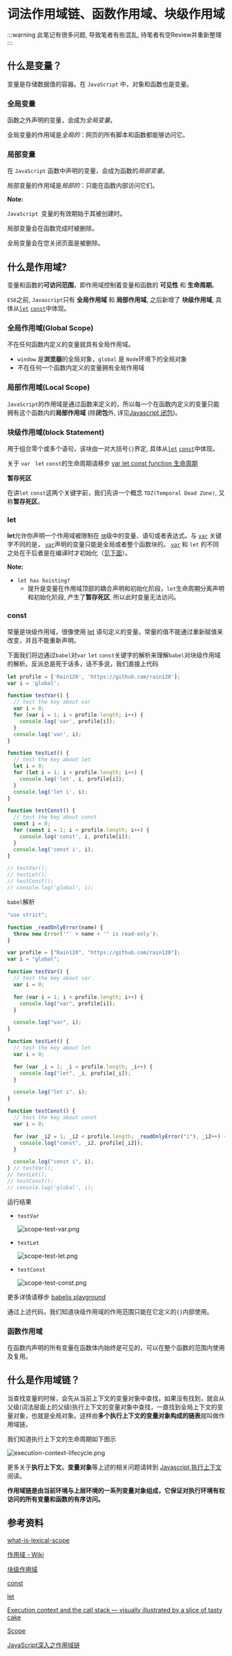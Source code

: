 # 词法作用域链、函数作用域、块级作用域

:::warning
此笔记有很多问题, 导致笔者有些混乱, 待笔者有空Review并重新整理
:::

## 什么是变量？

变量是存储数据值的容器。在 `JavaScript` 中，对象和函数也是变量。

### 全局变量

函数之外声明的变量，会成为*全局变量*。

全局变量的作用域是*全局的*：网页的所有脚本和函数都能够访问它。

### 局部变量

在 `JavaScript` 函数中声明的变量，会成为函数的*局部变量*。

局部变量的作用域是*局部的*：只能在函数内部访问它们。

**Note:** 

`JavaScript `变量的有效期始于其被创建时。

局部变量会在函数完成时被删除。

全局变量会在您关闭页面是被删除。

## 什么是作用域?

变量和函数的**可访问范围**，即作用域控制着变量和函数的 **可见性** 和 **生命周期**。

`ES6`之前, `Javascript`只有 **全局作用域** 和 **局部作用域**, 之后新增了 **块级作用域**, 具体从[`let`](https://developer.mozilla.org/en-US/docs/Web/JavaScript/Reference/Statements/let) [`const`](https://developer.mozilla.org/en-US/docs/Web/JavaScript/Reference/Statements/const)中体现。

### 全局作用域(Global Scope)

不在任何函数内定义的变量就具有全局作用域。

- `window` 是**浏览器**的全局对象，`global` 是 `Node`环境下的全局对象
- 不在任何一个函数内定义的变量拥有全局作用域

### 局部作用域(Local Scope)

`JavaScript`的作用域是通过函数来定义的，所以每一个在函数内定义的变量只能拥有这个函数内的**局部作用域**  (除**闭包**外, 详见[Javascript 闭包](./closure.md))。

### 块级作用域(block Statement)

用于组合零个或多个语句，该块由一对大括号`{}`界定, 具体从[`let`](https://developer.mozilla.org/en-US/docs/Web/JavaScript/Reference/Statements/let) [`const`](https://developer.mozilla.org/en-US/docs/Web/JavaScript/Reference/Statements/const)中体现。

关于 `var ` `let` `const`的生命周期请移步 [var let const function 生命周期](./var-let-const-function-lifecycle.md)

**暂存死区**

在讲`let` `const`这两个关键字前，我们先讲一个概念 `TDZ(Temporal Dead Zone)`, 又称**暂存死区**。

### let

**let**允许你声明一个作用域被限制在 [`块`](https://developer.mozilla.org/zh-CN/docs/Web/JavaScript/Reference/statements/block)级中的变量、语句或者表达式。与 [`var`](https://developer.mozilla.org/zh-CN/docs/Web/JavaScript/Reference/statements/var) 关键字不同的是， [`var`](https://developer.mozilla.org/zh-CN/docs/Web/JavaScript/Reference/statements/var)声明的变量只能是全局或者整个函数块的。 [`var`](https://developer.mozilla.org/zh-CN/docs/Web/JavaScript/Reference/statements/var) 和 `let` 的不同之处在于后者是在编译时才初始化（[见下面](https://developer.mozilla.org/zh-CN/docs/Web/JavaScript/Reference/Statements/let#暂存死区)）。

**Note:** 

- `let has hoisting?`
  - 提升是变量在作用域顶部的耦合声明和初始化阶段，`let`生命周期分离声明和初始化阶段, 产生了**暂存死区**, 所以此时变量无法访问。

### const

常量是块级作用域，很像使用 [let](https://developer.mozilla.org/en-US/docs/Web/JavaScript/Reference/Statements/let) 语句定义的变量。常量的值不能通过重新赋值来改变，并且不能重新声明。

下面我们将边通过`babel`对`var` `let` `const`关键字的解析来理解`babel`对块级作用域的解析。反派总是死于话多，话不多说，我们直接上代码

```javascript
let profile = ['Rain120', 'https://github.com/rain120'];
var i = 'global';

function testVar() {
  // test the key about var
  var i = 0;
  for (var i = 1; i < profile.length; i++) {
   	console.log('var', profile[i]); 
  }
  console.log('var', i);
}

function testLet() {
  // test the key about let
  let i = 0;
  for (let i = 1; i < profile.length; i++) {
   	console.log('let', i, profile[i]); 
  }
  console.log('let i', i);
}

function testConst() {
  // test the key about const
  const i = 0;
  for (const i = 1; i < profile.length; i++) {
   	console.log('const', i, profile[i]); 
  }
  console.log('const i', i);
}

// testVar();
// testLet();
// testConst();
// console.log('global', i);
```

`babel`解析

```javascript
"use strict";

function _readOnlyError(name) {
  throw new Error('"' + name + '" is read-only');
}

var profile = ["Rain120", "https://github.com/rain120"];
var i = "global";

function testVar() {
  // test the key about var
  var i = 0;

  for (var i = 1; i < profile.length; i++) {
    console.log("var", profile[i]);
  }

  console.log("var", i);
}

function testLet() {
  // test the key about let
  var i = 0;

  for (var _i = 1; _i < profile.length; _i++) {
    console.log("let", _i, profile[_i]);
  }

  console.log("let i", i);
}

function testConst() {
  // test the key about const
  var i = 0;

  for (var _i2 = 1; _i2 < profile.length; _readOnlyError("i"), _i2++) {
    console.log("const", _i2, profile[_i2]);
  }

  console.log("const i", i);
} // testVar();
// testLet();
// testConst();
// console.log('global', i);

```

运行结果

- `testVar`

  ![scope-test-var.png](./images/scope-test-var.png)

- `testLet`

  ![scope-test-let.png](./images/scope-test-let.png)

- `testConst`

  ![scope-test-const.png](./images/scope-test-const.png)

更多详情请移步 [babeljs playground](https://www.babeljs.cn/repl#?browsers=&build=&builtIns=false&spec=false&loose=false&code_lz=DYUwLgBADgTg9gMwJaggXggbQOQCUCGSAdgIwBMADNgDQTYAWYYUAzgFwD0HA5kmPQFcARgDoAxnAC2HGIVKVsAXQDcAKABu-GBCTo63YHCH5g2NaoQCiYsEjhEIYECzAA1LQAoAlBADeXR2dIfhAIAGsQAE8IfCE4AUhNGFUICCSdPQo1VIQ4bQ903QwSZQyAHmh4ZFARUCJuflKkAGpmn18U1IBICSIWOBrDbg9sJJpKxBQQTCRFL1LOgF9O3v7BuGHRrXGkedVliysbOwcnFwAZcG8_ALPg-lCI6Nj4yFAwTveMjCzO3PyvkUICVyhNqiBaiB6o0dK12p0ID17GsIUMRu8drRYJNQDM5gtUstUqsBqiNujwDodnsDpZrLZ7IEXABhZFga7-DhM-6PKIxOIJCCrD7EtnfCC_HJ5CAeYXikG6CrY8GQ6H0JpwvwIpF9Um1cnYYWYsFTPHzCBLFbIvVow1ipDUtQHW5BdwwbxqF0XK57L1gVl9dm-rkk9abAxGEyO1RAA&debug=false&forceAllTransforms=false&shippedProposals=false&circleciRepo=&evaluate=true&fileSize=false&timeTravel=false&sourceType=module&lineWrap=true&presets=es2015&prettier=true&targets=&version=7.9.6&externalPlugins=)

通过上述代码，我们知道块级作用域的作用范围只能在它定义的`{}`内部使用。

### 函数作用域

在函数内声明的所有变量在函数体内始终是可见的，可以在整个函数的范围内使用及复用。

## 什么是作用域链？

当查找变量的时候，会先从当前上下文的变量对象中查找，如果没有找到，就会从父级(词法层面上的父级)执行上下文的变量对象中查找，一直找到全局上下文的变量对象，也就是全局对象。这样由**多个执行上下文的变量对象构成的链表**就叫做作用域链。

我们知道执行上下文的生命周期如下图示

![execution-context-lifecycle.png](./images/execution-context-lifecycle.png)

更多关于**执行上下文、变量对象**等上述的相关问题请转到 [Javascript 执行上下文](./execution-context.md) 阅读。

**作用域链是由当前环境与上层环境的一系列变量对象组成，它保证对执行环境有权访问的所有变量和函数的有序访问。**

## 参考资料

[what-is-lexical-scope](https://stackoverflow.com/questions/1047454/what-is-lexical-scope)

[作用域 - Wiki](https://zh.wikipedia.org/zh-cn/作用域)

[块级作用域](https://developer.mozilla.org/en-US/docs/Web/JavaScript/Reference/Statements/block)

[const](https://developer.mozilla.org/en-US/docs/Web/JavaScript/Reference/Statements/const)

[let](https://developer.mozilla.org/en-US/docs/Web/JavaScript/Reference/Statements/let)

[Execution context and the call stack — visually illustrated by a slice of tasty cake](https://medium.com/free-code-camp/execution-context-and-the-call-stack-visually-illustrated-by-a-slice-of-tasty-cake-14f9a64dc460)

[Scope](https://developer.mozilla.org/zh-CN/docs/Glossary/Scope)

[JavaScript深入之作用域链](https://github.com/mqyqingfeng/Blog/issues/6)

